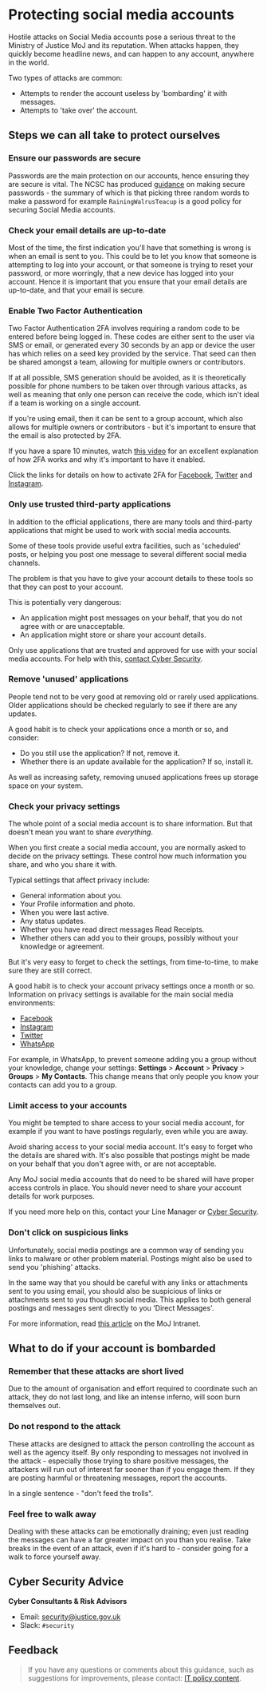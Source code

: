# Protecting social media accounts

Hostile attacks on Social Media accounts pose a serious threat to the Ministry of Justice MoJ and its reputation. When attacks happen, they quickly become headline news, and can happen to any account, anywhere in the world.

Two types of attacks are common:

-   Attempts to render the account useless by 'bombarding' it with messages.
-   Attempts to 'take over' the account.

<a id="steps-we-can-all-take-to-protect-ourselves"></a>
## Steps we can all take to protect ourselves

<a id="ensure-our-passwords-are-secure"></a>
### Ensure our passwords are secure

Passwords are the main protection on our accounts, hence ensuring they are secure is vital. The NCSC has produced [guidance](https://www.ncsc.gov.uk/blog-post/three-random-words-or-thinkrandom-0) on making secure passwords - the summary of which is that picking three random words to make a password for example `RainingWalrusTeacup` is a good policy for securing Social Media accounts.

<a id="check-your-email-details-are-up-to-date"></a>
### Check your email details are up-to-date

Most of the time, the first indication you'll have that something is wrong is when an email is sent to you. This could be to let you know that someone is attempting to log into your account, or that someone is trying to reset your password, or more worringly, that a new device has logged into your account. Hence it is important that you ensure that your email details are up-to-date, and that your email is secure.

<a id="enable-two-factor-authentication"></a>
### Enable Two Factor Authentication

Two Factor Authentication 2FA involves requiring a random code to be entered before being logged in. These codes are either sent to the user via SMS or email, or generated every 30 seconds by an app or device the user has which relies on a seed key provided by the service. That seed can then be shared amongst a team, allowing for multiple owners or contributors.

If at all possible, SMS generation should be avoided, as it is theoretically possible for phone numbers to be taken over through various attacks, as well as meaning that only one person can receive the code, which isn't ideal if a team is working on a single account.

If you're using email, then it can be sent to a group account, which also allows for multiple owners or contributors - but it's important to ensure that the email is also protected by 2FA.

If you have a spare 10 minutes, watch [this video](https://www.youtube.com/watch?v=hGRii5f_uSc) for an excellent explanation of how 2FA works and why it's important to have it enabled.

Click the links for details on how to activate 2FA for [Facebook](https://www.facebook.com/help/148233965247823), [Twitter](https://help.twitter.com/en/managing-your-account/two-factor-authentication) and [Instagram](https://help.instagram.com/566810106808145).

<a id="only-use-trusted-third-party-applications"></a>
### Only use trusted third-party applications

In addition to the official applications, there are many tools and third-party applications that might be used to work with social media accounts.

Some of these tools provide useful extra facilities, such as 'scheduled' posts, or helping you post one message to several different social media channels.

The problem is that you have to give your account details to these tools so that they can post to your account.

This is potentially very dangerous:

-   An application might post messages on your behalf, that you do not agree with or are unacceptable.
-   An application might store or share your account details.

Only use applications that are trusted and approved for use with your social media accounts. For help with this, [contact Cyber Security](#cyber-security-advice).

<a id="remove-'unused'-applications"></a>
### Remove 'unused' applications

People tend not to be very good at removing old or rarely used applications. Older applications should be checked regularly to see if there are any updates.

A good habit is to check your applications once a month or so, and consider:

-   Do you still use the application? If not, remove it.
-   Whether there is an update available for the application? If so, install it.

As well as increasing safety, removing unused applications frees up storage space on your system.

<a id="check-your-privacy-settings"></a>
### Check your privacy settings

The whole point of a social media account is to share information. But that doesn't mean you want to share *everything*.

When you first create a social media account, you are normally asked to decide on the privacy settings. These control how much information you share, and who you share it with.

Typical settings that affect privacy include:

-   General information about you.
-   Your Profile information and photo.
-   When you were last active.
-   Any status updates.
-   Whether you have read direct messages Read Receipts.
-   Whether others can add you to their groups, possibly without your knowledge or agreement.

But it's very easy to forget to check the settings, from time-to-time, to make sure they are still correct.

A good habit is to check your account privacy settings once a month or so. Information on privacy settings is available for the main social media environments:

-   [Facebook](https://www.facebook.com/help/1297502253597210)
-   [Instagram](https://help.instagram.com/196883487377501/?hel-)
-   [Twitter](https://help.twitter.com/en/safety-and-security/how-to-make-twitter-private-and-public)
-   [WhatsApp](https://faq.whatsapp.com/general/security-and-privacy/how-to-change-your-privacy-settings/?lang=en)

For example, in WhatsApp, to prevent someone adding you a group without your knowledge, change your settings: **Settings** \> **Account** \> **Privacy** \> **Groups** \> **My Contacts**. This change means that only people you know your contacts can add you to a group.

<a id="limit-access-to-your-accounts"></a>
### Limit access to your accounts

You might be tempted to share access to your social media account, for example if you want to have postings regularly, even while you are away.

Avoid sharing access to your social media account. It's easy to forget who the details are shared with. It's also possible that postings might be made on your behalf that you don't agree with, or are not acceptable.

Any MoJ social media accounts that do need to be shared will have proper access controls in place. You should never need to share your account details for work purposes.

If you need more help on this, contact your Line Manager or [Cyber Security](#cyber-security-advice).

<a id="don't-click-on-suspicious-links"></a>
### Don't click on suspicious links

Unfortunately, social media postings are a common way of sending you links to malware or other problem material. Postings might also be used to send you 'phishing' attacks.

In the same way that you should be careful with any links or attachments sent to you using email, you should also be suspicious of links or attachments sent to you though social media. This applies to both general postings and messages sent directly to you 'Direct Messages'.

For more information, read [this article](https://intranet.justice.gov.uk/news/dont-be-caught-out-by-fraudsters/) on the MoJ Intranet.

<a id="what-to-do-if-your-account-is-bombarded"></a>
## What to do if your account is bombarded

<a id="remember-that-these-attacks-are-short-lived"></a>
### Remember that these attacks are short lived

Due to the amount of organisation and effort required to coordinate such an attack, they do not last long, and like an intense inferno, will soon burn themselves out.

<a id="do-not-respond-to-the-attack"></a>
### Do not respond to the attack

These attacks are designed to attack the person controlling the account as well as the agency itself. By only responding to messages not involved in the attack - especially those trying to share positive messages, the attackers will run out of interest far sooner than if you engage them. If they are posting harmful or threatening messages, report the accounts.

In a single sentence - "don't feed the trolls".

<a id="feel-free-to-walk-away"></a>
### Feel free to walk away

Dealing with these attacks can be emotionally draining; even just reading the messages can have a far greater impact on you than you realise. Take breaks in the event of an attack, even if it's hard to - consider going for a walk to force yourself away.

<a id="cyber-security-advice"></a>
## Cyber Security Advice

**Cyber Consultants & Risk Advisors**

-   Email: [security@justice.gov.uk](mailto:security@justice.gov.uk)
-   Slack: `#security`

<a id="feedback"></a>
## Feedback

> If you have any questions or comments about this guidance, such as suggestions for improvements, please contact: [IT policy content](mailto:itpolicycontent@digital.justice.gov.uk).

